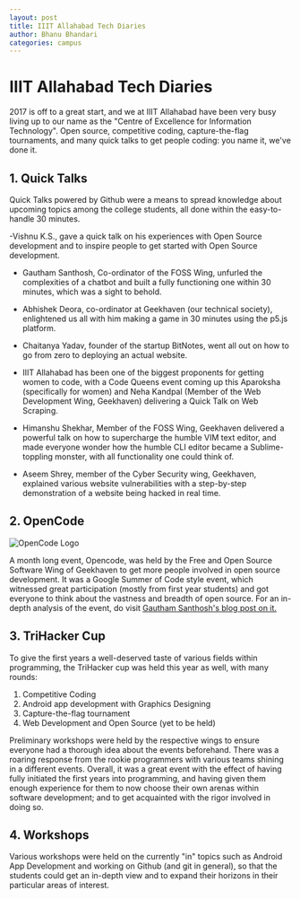 ```yaml
---
layout: post
title: IIIT Allahabad Tech Diaries
author: Bhanu Bhandari
categories: campus
---
```


# IIIT Allahabad Tech Diaries

2017 is off to a great start, and we at IIIT Allahabad have been very busy living up to our name as the "Centre of Excellence for Information Technology". Open source, competitive coding, capture-the-flag tournaments, and many quick talks to get people coding: you name it, we've done it.

## 1. Quick Talks 

Quick Talks powered by Github were a means to spread knowledge about upcoming topics among the college students, all done within the easy-to-handle 30 minutes.

-Vishnu K.S., gave a quick talk on his experiences with Open Source development and to inspire people to get started with Open Source development. 

- Gautham Santhosh, Co-ordinator of the FOSS Wing, unfurled the complexities of a chatbot and built a fully functioning one within 30 minutes, which was a sight to behold.

- Abhishek Deora, co-ordinator at Geekhaven (our technical society), enlightened us all with him making a game in 30 minutes using the p5.js platform. 

- Chaitanya Yadav, founder of the startup BitNotes, went all out on how to go from zero to deploying an actual website. 

- IIIT Allahabad has been one of the biggest proponents for getting women to code, with a Code Queens event coming up this Aparoksha (specifically for women) and Neha Kandpal (Member of the Web Development Wing, Geekhaven) delivering a Quick Talk on Web Scraping. 

- Himanshu Shekhar, Member of the FOSS Wing, Geekhaven delivered a powerful talk on how to supercharge the humble VIM text editor, and made everyone wonder how the humble CLI editor became a Sublime-toppling monster, with all functionality one could think of.

- Aseem Shrey, member of the Cyber Security wing, Geekhaven, explained various website vulnerabilities with a step-by-step demonstration of a website being hacked in real time.

## 2. OpenCode

![OpenCode Logo][logo]

[logo]: https://raw.githubusercontent.com/fossiiita/opencode/master/Logo.png

A month long event, Opencode, was held by the Free and Open Source Software Wing of Geekhaven to get more people involved in open source development. It was a Google Summer of Code style event, which witnessed great participation (mostly from first year students) and got everyone to think about the vastness and breadth of open source. 
For an in-depth analysis of the event, do visit [Gautham Santhosh's blog post on it.](https://gauthamzz.github.io/2017/02/23/opencode/)


## 3. TriHacker Cup

To give the first years a well-deserved taste of various fields within programming, the TriHacker cup was held this year as well, with many rounds:
1. Competitive Coding
2. Android app development with Graphics Designing
3. Capture-the-flag tournament 
4. Web Development and Open Source (yet to be held)

Preliminary workshops were held by the respective wings to ensure everyone had a thorough idea about the events beforehand. 
There was a roaring response from the rookie programmers with various teams shining in a different events. Overall, it was a great event with the effect of having fully initiated the first years into programming, and having given them enough experience for them to now choose their own arenas within software development; and to get acquainted with the rigor involved in doing so. 

## 4. Workshops

Various workshops were held on the currently "in" topics such as Android App Development and working on Github (and git in general), so that the students could get an in-depth view and to expand their horizons in their particular areas of interest. 
 






